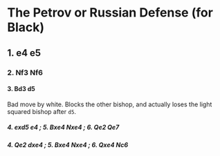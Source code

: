 # The Petrov or Russian Defense (for Black)

## 1. e4 e5

### 2. Nf3 Nf6

#### 3. Bd3 d5

Bad move by white. Blocks the other bishop, and actually loses the light
squared bishop after `d5`.

##### 4. exd5 e4 ; 5. Bxe4 Nxe4 ; 6. Qe2 Qe7

##### 4. Qe2 dxe4 ; 5. Bxe4 Nxe4 ; 6. Qxe4 Nc6

